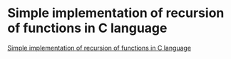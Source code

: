 # Simple implementation of recursion of functions in C language
[Simple implementation of recursion of functions in C language](https://aiwithcloud.com/2022/09/16/simple_implementation_of_recursion_of_functions_in_c_language/)